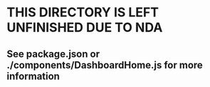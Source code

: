 # THIS DIRECTORY IS LEFT UNFINISHED DUE TO NDA

## See package.json or ./components/DashboardHome.js for more information